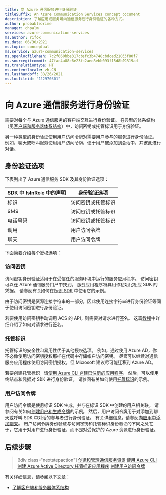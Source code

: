 ```yaml
---
title: 向 Azure 通信服务进行身份验证
titleSuffix: An Azure Communication Services concept document
description: 了解应用或服务可向通信服务进行身份验证的各种方式。
author: probableprime
manager: chpalm
services: azure-communication-services
ms.author: rifox
ms.date: 06/30/2021
ms.topic: conceptual
ms.service: azure-communication-services
ms.openlocfilehash: 7c2f060bbe317cbefc3b4748cbdced21053f80f7
ms.sourcegitcommit: 47fac4a88c6e23fb2aee8ebb093f15d8b19819ad
ms.translationtype: HT
ms.contentlocale: zh-CN
ms.lasthandoff: 08/26/2021
ms.locfileid: "122970301"
---
```

# <a name="authenticate-to-azure-communication-services"></a>向 Azure 通信服务进行身份验证

需要对每个与 Azure 通信服务的客户端交互进行身份验证。 在典型的体系结构（见[客户端和服务器体系结构](./client-and-server-architecture.md)）中，访问密钥或托管标识用于身份验证。

另一种类型的身份验证使用用户访问令牌对需要用户参与的服务进行身份验证。 例如，聊天或呼叫服务使用用户访问令牌，便于用户被添加到会话中，并彼此进行对话。

## <a name="authentication-options"></a>身份验证选项

下表列出了 Azure 通信服务 SDK 及其身份验证选项：

| SDK 中 IsInRole 中的声明    | 身份验证选项                               |
| ----------------- | ----------------------------------------------------|
| 标识          | 访问密钥或托管标识                      |
| SMS               | 访问密钥或托管标识                      |
| 电话号码     | 访问密钥或托管标识                      |
| 调用           | 用户访问令牌                                   |
| 聊天              | 用户访问令牌                                   |

下面简要介绍每个授权选项：

### <a name="access-key"></a>访问密钥

访问密钥身份验证适用于在受信任的服务环境中运行的服务应用程序。 访问密钥可以在 Azure 通信服务门户中找到。 服务应用程序将其用作初始化相应 SDK 的凭据。 请参阅有关如何在[标识 SDK](../quickstarts/access-tokens.md) 中使用它的示例。 

由于访问密钥是资源连接字符串的一部分，因此使用连接字符串进行身份验证等同于使用访问密钥进行身份验证。

若要使用访问密钥手动调用 ACS 的 API，则需要对请求进行签名。 这篇[教程](../tutorials/hmac-header-tutorial.md)中详细介绍了如何对请求进行签名。

### <a name="managed-identity"></a>托管标识

托管标识的安全性和易用性优于其他授权选项。 例如，通过使用 Azure AD，你不必像使用访问密钥授权那样在代码中存储帐户访问密钥。 尽管可以继续对通信服务应用程序使用访问密钥授权，但 Microsoft 建议尽可能迁移到 Azure AD。 

若要创建托管标识，请[使用 Azure CLI 创建已注册的应用程序](../quickstarts/identity/service-principal-from-cli.md)。 然后，可以使用终结点和凭据对 SDK 进行身份验证。 请参阅有关如何使用[托管标识](../quickstarts/identity/service-principal.md)的示例。

### <a name="user-access-tokens"></a>用户访问令牌

用户访问令牌是使用标识 SDK 生成，并与在标识 SDK 中创建的用户相关联。 请参阅有关如何[创建用户和生成令牌](../quickstarts/access-tokens.md)的示例。 然后，用户访问令牌用于对添加到聊天或呼叫 SDK 中对话的参与者进行身份验证。 有关详细信息，请参阅[向应用中添加聊天](../quickstarts/chat/get-started.md)。 用户访问令牌身份验证与访问密钥和托管标识身份验证的不同之处在于，它用于对用户进行身份验证，而不是对受保护的 Azure 资源进行身份验证。

## <a name="next-steps"></a>后续步骤

> [!div class="nextstepaction"]
> [创建和管理通信服务资源](../quickstarts/create-communication-resource.md)
> [使用 Azure CLI 创建 Azure Active Directory 托管标识应用程序](../quickstarts/identity/service-principal-from-cli.md)
> [创建用户访问令牌](../quickstarts/access-tokens.md)

有关详细信息，请参阅以下文章：
- [了解客户端和服务器体系结构](../concepts/client-and-server-architecture.md)
